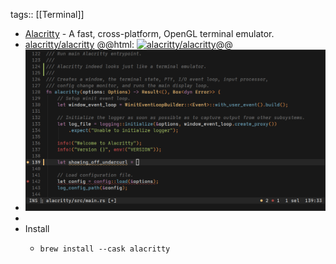 tags:: [[Terminal]]

- [Alacritty](https://alacritty.org/) - A fast, cross-platform, OpenGL terminal emulator.
- [alacritty/alacritty](https://github.com/alacritty/alacritty)
  @@html: <a href="https://github.com/alacritty/alacritty/"><img src="https://github-readme-stats-astronomer.vercel.app/api/pin/?username=alacritty&repo=alacritty&theme=tokyonight" alt="alacritty/alacritty"/></a>@@
- ![Alacritty](https://raw.githubusercontent.com/alacritty/alacritty/master/extra/promo/alacritty-readme.png)
-
- Install
	- ```shell
	  brew install --cask alacritty
	  ```
